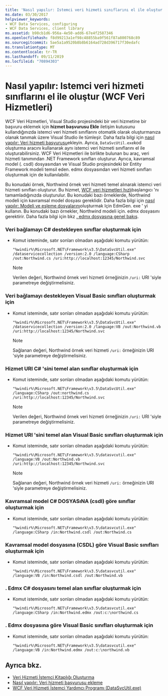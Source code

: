 ```yaml
---
title: 'Nasıl yapılır: Istemci veri hizmeti sınıflarını el ile oluştur (WCF Veri Hizmetleri)'
ms.date: 03/30/2017
helpviewer_keywords:
- WCF Data Services, configuring
- WCF Data Services, client library
ms.assetid: b98cb1d6-956a-4e50-add6-67e4f2587346
ms.openlocfilehash: f8d99213a1ef98c48855ba9f561f87a800768c89
ms.sourcegitcommit: 5ae5a1a9520b8b8b6164ad728d396717f30edafc
ms.translationtype: MT
ms.contentlocale: tr-TR
ms.lasthandoff: 09/11/2019
ms.locfileid: "70894303"
---
```

# <a name="how-to-manually-generate-client-data-service-classes-wcf-data-services"></a>Nasıl yapılır: Istemci veri hizmeti sınıflarını el ile oluştur (WCF Veri Hizmetleri)
WCF Veri Hizmetleri, Visual Studio projesindeki bir veri hizmetine bir başvuru eklemek için **hizmet başvurusu Ekle** iletişim kutusunu kullandığınızda istemci veri hizmeti sınıflarını otomatik olarak oluşturmanıza olanak tanımak üzere Visual Studio ile tümleşir. Daha fazla bilgi için [nasıl yapılır: Veri hizmeti başvurusu](how-to-add-a-data-service-reference-wcf-data-services.md)ekleyin. Ayrıca, `DataSvcUtil.exe`kod oluşturma aracını kullanarak aynı istemci veri hizmeti sınıflarını el ile oluşturabilirsiniz. WCF Veri Hizmetleri ile birlikte bulunan bu araç, veri hizmeti tanımından .NET Framework sınıfları oluşturur. Ayrıca, kavramsal model (. csdl) dosyasından ve Visual Studio projesindeki bir Entity Framework modeli temsil eden. edmx dosyasından veri hizmeti sınıfları oluşturmak için de kullanılabilir.

 Bu konudaki örnek, Northwind örnek veri hizmeti temel alınarak istemci veri hizmeti sınıfları oluşturur. Bu hizmet, [WCF veri hizmetleri hızlı](quickstart-wcf-data-services.md)başlangıcı 'nı tamamladığınızda oluşturulur. Bu konudaki bazı örneklerde, Northwind modeli için kavramsal model dosyası gereklidir. Daha fazla bilgi için [nasıl yapılır: Modeli ve eşleme dosyalarını](../adonet/ef/how-to-use-edmgen-exe-to-generate-the-model-and-mapping-files.md)oluşturmak Için EdmGen. exe ' yi kullanın. Bu konudaki bazı örnekler, Northwind modeli için. edmx dosyasını gerektirir. Daha fazla bilgi için bkz [. edmx dosyasına genel bakış](https://docs.microsoft.com/previous-versions/dotnet/netframework-4.0/cc982042(v=vs.100)).

### <a name="to-generate-c-classes-that-support-data-binding"></a>Veri bağlamayı C# destekleyen sınıflar oluşturmak için

- Komut isteminde, satır sonları olmadan aşağıdaki komutu yürütün:

    ```console
    "%windir%\Microsoft.NET\Framework\v3.5\DataSvcUtil.exe" /dataservicecollection /version:2.0 /language:CSharp /out:Northwind.cs /uri:http://localhost:12345/Northwind.svc
    ```

    > [!NOTE]
    > Verilen değeri, Northwind örnek veri hizmeti örneğinizin `/uri:` URI 'siyle parametreye değiştirmelisiniz.

### <a name="to-generate-visual-basic-classes-that-support-data-binding"></a>Veri bağlamayı destekleyen Visual Basic sınıfları oluşturmak için

- Komut isteminde, satır sonları olmadan aşağıdaki komutu yürütün:

    ```console
    "%windir%\Microsoft.NET\Framework\v3.5\DataSvcUtil.exe" /dataservicecollection /version:2.0 /language:VB /out:Northwind.vb /uri:http://localhost:12345/Northwind.svc
    ```

    > [!NOTE]
    > Sağlanan değeri, Northwind örnek veri hizmeti `/uri:` örneğinizin URI 'siyle parametreye değiştirmelisiniz.

### <a name="to-generate-c-classes-based-on-the-service-uri"></a>Hizmet URI C# 'sini temel alan sınıflar oluşturmak için

- Komut isteminde, satır sonları olmadan aşağıdaki komutu yürütün:

    ```console
    "%windir%\Microsoft.NET\Framework\v3.5\DataSvcUtil.exe" /language:CSharp /out:northwind.cs /uri:http://localhost:12345/Northwind.svc
    ```

    > [!NOTE]
    > Verilen değeri, Northwind örnek veri hizmeti örneğinizin `/uri:` URI 'siyle parametreye değiştirmelisiniz.

### <a name="to-generate-visual-basic-classes-based-on-the-service-uri"></a>Hizmet URI 'sini temel alan Visual Basic sınıfları oluşturmak için

- Komut isteminde, satır sonları olmadan aşağıdaki komutu yürütün:

    ```console
    "%windir%\Microsoft.NET\Framework\v3.5\datasvcutil.exe" /language:VB /out:Northwind.vb /uri:http://localhost:12345/Northwind.svc
    ```

    > [!NOTE]
    > Sağlanan değeri, Northwind örnek veri hizmeti `/uri:` örneğinizin URI 'siyle parametreye değiştirmelisiniz.

### <a name="to-generate-c-classes-based-on-the-conceptual-model-file-csdl"></a>Kavramsal model C# DOSYASıNA (csdl) göre sınıflar oluşturmak için

- Komut isteminde, satır sonları olmadan aşağıdaki komutu yürütün:

    ```console
    "%windir%\Microsoft.NET\Framework\v3.5\datasvcutil.exe" /language:CSharp /in:Northwind.csdl /out:Northwind.cs
    ```

### <a name="to-generate-visual-basic-classes-based-on-the-conceptual-model-file-csdl"></a>Kavramsal model dosyasına (CSDL) göre Visual Basic sınıfları oluşturmak için

- Komut isteminde, satır sonları olmadan aşağıdaki komutu yürütün:

    ```console
    "%windir%\Microsoft.NET\Framework\v3.5\datasvcutil.exe" /language:VB /in:Northwind.csdl /out:Northwind.vb
    ```

### <a name="to-generate-c-classes-based-on-the-edmx-file"></a>. Edmx C# dosyasını temel alan sınıflar oluşturmak için

- Komut isteminde, satır sonları olmadan aşağıdaki komutu yürütün:

    ```console
    "%windir%\Microsoft.NET\Framework\v3.5\datasvcutil.exe" /language:CSharp /in:Northwind.edmx /out:c:\northwind.cs
    ```

### <a name="to-generate-visual-basic-classes-based-on-the-edmx-file"></a>. Edmx dosyasına göre Visual Basic sınıfları oluşturmak için

- Komut isteminde, satır sonları olmadan aşağıdaki komutu yürütün:

    ```console
    "%windir%\Microsoft.NET\Framework\v3.5\datasvcutil.exe" /language:VB /in:Northwind.edmx /out:c:\northwind.vb
    ```

## <a name="see-also"></a>Ayrıca bkz.

- [Veri Hizmeti İstemci Kitaplığı Oluşturma](generating-the-data-service-client-library-wcf-data-services.md)
- [Nasıl yapılır: Veri hizmeti başvurusu ekleme](how-to-add-a-data-service-reference-wcf-data-services.md)
- [WCF Veri Hizmeti İstemci Yardımcı Programı (DataSvcUtil.exe)](wcf-data-service-client-utility-datasvcutil-exe.md)

